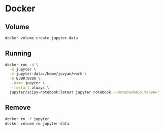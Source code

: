 # Docker

## Volume

```sh
docker volume create jupyter-data
```

## Running

```sh
docker run -d \
  -h jupyter \
  -v jupyter-data:/home/jovyan/work \
  -p 8888:8888 \
  --name jupyter \
  --restart always \
  jupyter/scipy-notebook:latest jupyter notebook --NotebookApp.token='' --NotebookApp.password=''
```

## Remove

```sh
docker rm -f jupyter
docker volume rm jupyter-data
```
